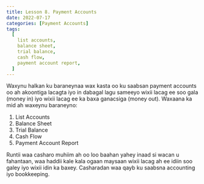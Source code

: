 ```yaml
---
title: Lesson 8. Payment Accounts
date: 2022-07-17
categories: [Payment Accounts]
tags:
  [
    list accounts,
    balance sheet,
    trial balance,
    cash flow,
    payment account report,
  ]
---
```


Waxynu halkan ku baraneynaa wax kasta oo ku saabsan payment accounts oo ah akoontiga lacagta iyo in dabagal lagu sameeyo wixii lacag ee soo gala (money in) iyo wixii lacag ee ka baxa ganacsiga (money out). Waxaana ka mid ah waxeynu baraneyno:

1. List Accounts
2. Balance Sheet
3. Trial Balance
4. Cash Flow
5. Payment Account Report

Runtii waa casharo muhiim ah oo loo baahan yahey inaad si wacan u fahantaan, waa haddii kale kala ogaan maysaan wixii lacag ah ee idiin soo galey iyo wixii idin ka baxey. Casharadan waa qayb ku saabsna accounting iyo bookkeeping.
